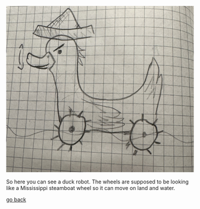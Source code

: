 
![ConceptArt](images/DuckRobotConceptArt.jpg "ConceptArt")


So here you can see a duck robot. The wheels are supposed to be looking like a Mississippi steamboat wheel so it can move on land and water.

[go back](/doc/PersonalDevelopmentPlan.md)
